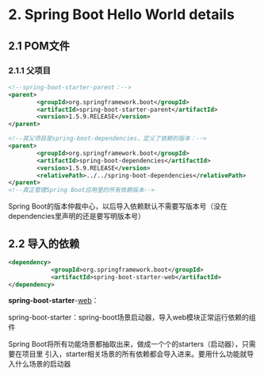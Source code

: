 # 2. Spring Boot Hello World details

## 2.1 POM文件

### 2.1.1 父项目

~~~xml
<!--spring-boot-starter-parent：-->
<parent>
        <groupId>org.springframework.boot</groupId>
        <artifactId>spring-boot-starter-parent</artifactId>
        <version>1.5.9.RELEASE</version>
</parent>

<!--其父项目是spring-boot-dependencies，定义了依赖的版本：-->
<parent>
		<groupId>org.springframework.boot</groupId>
		<artifactId>spring-boot-dependencies</artifactId>
		<version>1.5.9.RELEASE</version>
		<relativePath>../../spring-boot-dependencies</relativePath>
</parent>
<!--真正管理Spring Boot应用里的所有依赖版本-->
~~~

Spring Boot的版本仲裁中心，以后导入依赖默认不需要写版本号（没在dependencies里声明的还是要写明版本号）

## 2.2 导入的依赖

~~~xml
<dependency>
            <groupId>org.springframework.boot</groupId>
            <artifactId>spring-boot-starter-web</artifactId>
</dependency>
~~~

**spring-boot-starter**-<u>web</u>：

​	spring-boot-starter：spring-boot场景启动器，导入web模块正常运行依赖的组件

Spring Boot将所有功能场景都抽取出来，做成一个个的starters（启动器），只需要在项目里 引入，starter相关场景的所有依赖都会导入进来。要用什么功能就导入什么场景的启动器





